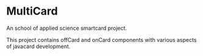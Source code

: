 # MultiCard
An school of applied science smartcard project.

This project contains offCard and onCard components with various aspects of javacard development.
